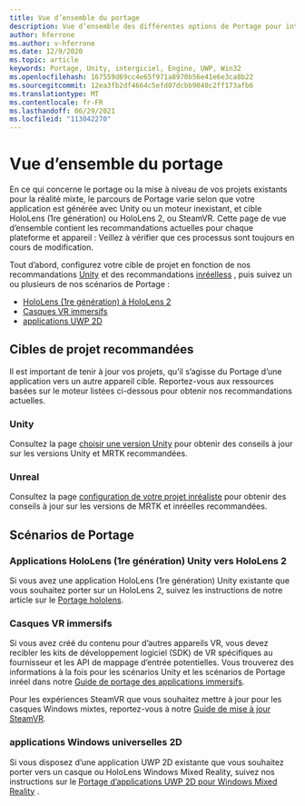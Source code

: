 ```yaml
---
title: Vue d’ensemble du portage
description: Vue d’ensemble des différentes options de Portage pour intégrer vos applications existantes à la réalité mixte pour HoloLens et VR.
author: hferrone
ms.author: v-hferrone
ms.date: 12/9/2020
ms.topic: article
keywords: Portage, Unity, intergiciel, Engine, UWP, Win32
ms.openlocfilehash: 167559d69cc4e65f971a8970b56e41e6e3ca8b22
ms.sourcegitcommit: 12ea3fb2df4664c5efd07dcbb9040c2ff173afb6
ms.translationtype: MT
ms.contentlocale: fr-FR
ms.lasthandoff: 06/29/2021
ms.locfileid: "113042270"
---
```

# <a name="porting-overview"></a>Vue d’ensemble du portage

En ce qui concerne le portage ou la mise à niveau de vos projets existants pour la réalité mixte, le parcours de Portage varie selon que votre application est générée avec Unity ou un moteur inexistant, et cible HoloLens (1re génération) ou HoloLens 2, ou SteamVR. Cette page de vue d’ensemble contient les recommandations actuelles pour chaque plateforme et appareil : Veillez à vérifier que ces processus sont toujours en cours de modification.

Tout d’abord, configurez votre cible de projet en fonction de nos recommandations [Unity](#unity) et des recommandations [inréelless](#unreal) , puis suivez un ou plusieurs de nos scénarios de Portage :

- [HoloLens (1re génération) à HoloLens 2](#hololens-1st-gen-unity-apps-to-hololens-2)
- [Casques VR immersifs](#immersive-vr-headsets)
- [applications UWP 2D](#2d-universal-windows-applications)

## <a name="recommended-project-targets"></a>Cibles de projet recommandées

Il est important de tenir à jour vos projets, qu’il s’agisse du Portage d’une application vers un autre appareil cible. Reportez-vous aux ressources basées sur le moteur listées ci-dessous pour obtenir nos recommandations actuelles.

### <a name="unity"></a>Unity

Consultez la page [choisir une version Unity](../unity/choosing-unity-version.md) pour obtenir des conseils à jour sur les versions Unity et MRTK recommandées.

### <a name="unreal"></a>Unreal

Consultez la page [configuration de votre projet inréaliste](../unreal/unreal-project-setup.md) pour obtenir des conseils à jour sur les versions de MRTK et inréelles recommandées.

## <a name="porting-scenarios"></a>Scénarios de Portage

### <a name="hololens-1st-gen-unity-apps-to-hololens-2"></a>Applications HoloLens (1re génération) Unity vers HoloLens 2

Si vous avez une application HoloLens (1re génération) Unity existante que vous souhaitez porter sur un HoloLens 2, suivez les instructions de notre article sur le [Portage hololens](./porting-hl1-hl2.md).

### <a name="immersive-vr-headsets"></a>Casques VR immersifs

Si vous avez créé du contenu pour d’autres appareils VR, vous devez recibler les kits de développement logiciel (SDK) de VR spécifiques au fournisseur et les API de mappage d’entrée potentielles. Vous trouverez des informations à la fois pour les scénarios Unity et les scénarios de Portage inréel dans notre [Guide de portage des applications immersifs](porting-guides.md).

Pour les expériences SteamVR que vous souhaitez mettre à jour pour les casques Windows mixtes, reportez-vous à notre [Guide de mise à jour SteamVR](updating-your-steamvr-application-for-windows-mixed-reality.md).

### <a name="2d-universal-windows-applications"></a>applications Windows universelles 2D

Si vous disposez d’une application UWP 2D existante que vous souhaitez porter vers un casque ou HoloLens Windows Mixed Reality, suivez nos instructions sur le [Portage d’applications UWP 2D pour Windows Mixed Reality](building-2d-apps.md) .